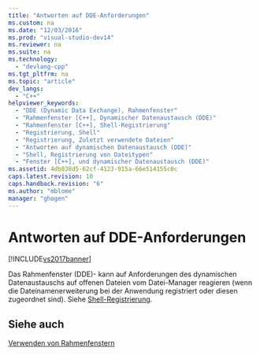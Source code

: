 ```yaml
---
title: "Antworten auf DDE-Anforderungen"
ms.custom: na
ms.date: "12/03/2016"
ms.prod: "visual-studio-dev14"
ms.reviewer: na
ms.suite: na
ms.technology: 
  - "devlang-cpp"
ms.tgt_pltfrm: na
ms.topic: "article"
dev_langs: 
  - "C++"
helpviewer_keywords: 
  - "DDE (Dynamic Data Exchange), Rahmenfenster"
  - "Rahmenfenster [C++], Dynamischer Datenaustausch (DDE)"
  - "Rahmenfenster [C++], Shell-Registrierung"
  - "Registrierung, Shell"
  - "Registrierung, Zuletzt verwendete Dateien"
  - "Antworten auf dynamischen Datenaustausch (DDE)"
  - "Shell, Registrierung von Dateitypen"
  - "Fenster [C++], und dynamischer Datenaustausch (DDE)"
ms.assetid: 4db838d5-62cf-4123-915a-66e514155c0c
caps.latest.revision: 10
caps.handback.revision: "6"
ms.author: "mblome"
manager: "ghogen"
---
```

# Antworten auf DDE-Anforderungen
[!INCLUDE[vs2017banner](../assembler/inline/includes/vs2017banner.md)]

Das Rahmenfenster \(DDE\)\- kann auf Anforderungen des dynamischen Datenaustauschs auf offenen Dateien vom Datei\-Manager reagieren \(wenn die Dateinamenerweiterung bei der Anwendung registriert oder diesen zugeordnet sind\).  Siehe [Shell\-Registrierung](../mfc/special-cwinapp-services.md).  
  
## Siehe auch  
 [Verwenden von Rahmenfenstern](../mfc/using-frame-windows.md)